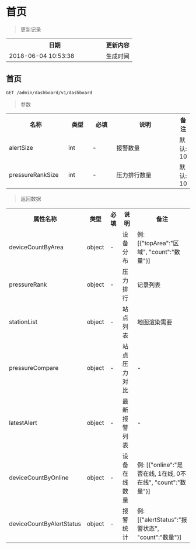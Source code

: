 # 首页

> 更新记录

<table>
    <tr>
        <th style="width:250px;">日期</th>
        <th>更新内容</th>
    </tr>
    <tr>
        <td>2018-06-04 10:53:38</td>
        <td>生成时间</td>
    </tr>
</table>

## 首页

```
GET /admin/dashboard/v1/dashboard
```


> 参数
<table>
    <tr>
        <th style="width:150px;">名称</th>
        <th style="width:60px;">类型</th>
        <th style="width:60px;">必填</th>
        <th style="width:200px;">说明</th>
        <th>备注</th>
    </tr>
    <tr>
        <td>alertSize</td>
        <td>int</td>
        <td>-</td>
        <td>报警数量</td>
        <td>默认: 10</td>
    </tr>
    <tr>
        <td>pressureRankSize</td>
        <td>int</td>
        <td>-</td>
        <td>压力排行数量</td>
        <td>默认: 10</td>
    </tr>
</table>

> 返回数据

<table>
    <tr>
        <th style="width:150px;">属性名称</th>
        <th style="width:60px;">类型</th>
        <th style="width:60px;">必填</th>
        <th style="width:200px;">说明</th>
        <th>备注</th>
    </tr>
    <tr>
        <td>deviceCountByArea</td>
        <td>object</td>
        <td>-</td>
        <td>设备分布</td>
        <td>例: [{"topArea":"区域", "count":"数量"}]</td>
    </tr>
    <tr>
        <td>pressureRank</td>
        <td>object</td>
        <td>-</td>
        <td>压力排行</td>
        <td>记录列表</td>
    </tr>
    <tr>
        <td>stationList</td>
        <td>object</td>
        <td>-</td>
        <td>站点列表</td>
        <td>地图渲染需要</td>
    </tr>
    <tr>
        <td>pressureCompare</td>
        <td>object</td>
        <td>-</td>
        <td>站点压力对比</td>
        <td>-</td>
    </tr>
    <tr>
        <td>latestAlert</td>
        <td>object</td>
        <td>-</td>
        <td>最新报警列表</td>
        <td>-</td>
    </tr>
    <tr>
        <td>deviceCountByOnline</td>
        <td>object</td>
        <td>-</td>
        <td>设备在线数量</td>
        <td>例: [{"online":"是否在线, 1在线, 0不在线", "count":"数量"}]</td>
    </tr>
    <tr>
        <td>deviceCountByAlertStatus</td>
        <td>object</td>
        <td>-</td>
        <td>报警统计</td>
        <td>例: [{"alertStatus":"报警状态", "count":"数量"}]</td>
    </tr>
</table>